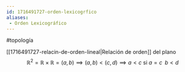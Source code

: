 ```yaml
---
id: 1716491727-orden-lexicogrfico
aliases:
 - Orden Lexicográfico
---
```


#topología 

[[1716491727-relacin-de-orden-lineal|Relación de orden]] del plano
$$\mathbb{R}^2 = \mathbb{R} \times \mathbb{R} = (a,b) \implies (a,b) < (c,d) \implies a < c \text{  si  } a=c \;\; b <d$$